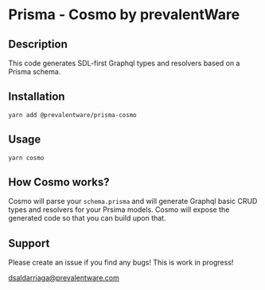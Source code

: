 # Prisma - Cosmo by prevalentWare

## Description

This code generates SDL-first Graphql types and resolvers based on a Prisma schema.

## Installation

`yarn add @prevalentware/prisma-cosmo`

## Usage

`yarn cosmo`

## How Cosmo works?

Cosmo will parse your `schema.prisma` and will generate Graphql basic CRUD types and resolvers for your Prsima models. Cosmo will expose the generated code so that you can build upon that.

## Support

Please create an issue if you find any bugs! This is work in progress!

dsaldarriaga@prevalentware.com
